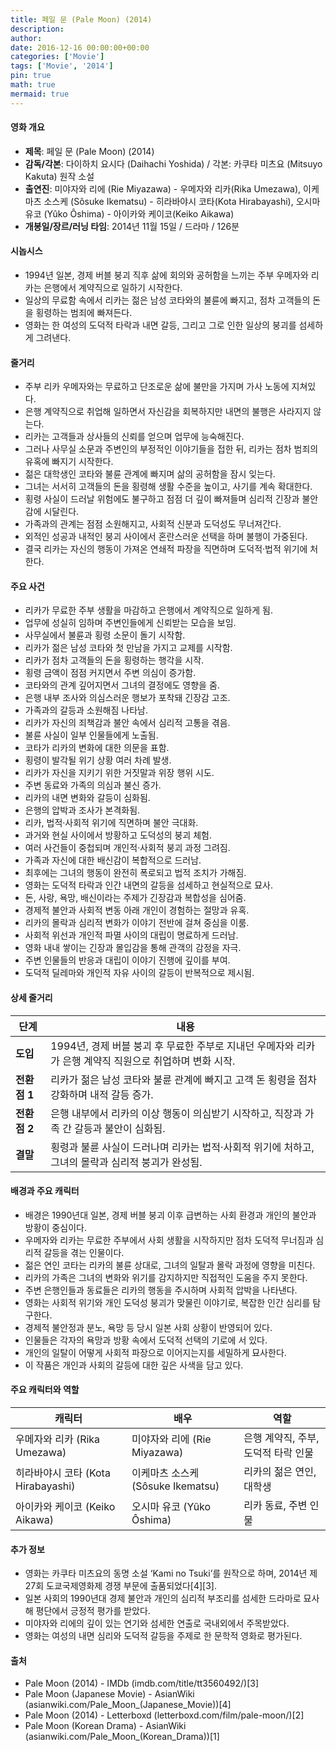```yaml
---
title: 페일 문 (Pale Moon) (2014)
description: 
author: 
date: 2016-12-16 00:00:00+00:00
categories: ['Movie']
tags: ['Movie', '2014']
pin: true
math: true
mermaid: true
---
```

#### 영화 개요

- **제목**: 페일 문 (Pale Moon) (2014)  
- **감독/각본**: 다이하치 요시다 (Daihachi Yoshida) / 각본: 카쿠타 미츠요 (Mitsuyo Kakuta) 원작 소설  
- **출연진**: 미야자와 리에 (Rie Miyazawa) - 우메자와 리카(Rika Umezawa), 이케마츠 소스케 (Sôsuke Ikematsu) - 히라바야시 코타(Kota Hirabayashi), 오시마 유코 (Yûko Ôshima) - 아이카와 케이코(Keiko Aikawa)  
- **개봉일/장르/러닝 타임**: 2014년 11월 15일 / 드라마 / 126분  

#### 시놉시스

- 1994년 일본, 경제 버블 붕괴 직후 삶에 회의와 공허함을 느끼는 주부 우메자와 리카는 은행에서 계약직으로 일하기 시작한다.  
- 일상의 무료함 속에서 리카는 젊은 남성 코타와의 불륜에 빠지고, 점차 고객들의 돈을 횡령하는 범죄에 빠져든다.  
- 영화는 한 여성의 도덕적 타락과 내면 갈등, 그리고 그로 인한 일상의 붕괴를 섬세하게 그려낸다.  

#### 줄거리

- 주부 리카 우메자와는 무료하고 단조로운 삶에 불만을 가지며 가사 노동에 지쳐있다.  
- 은행 계약직으로 취업해 일하면서 자신감을 회복하지만 내면의 불행은 사라지지 않는다.  
- 리카는 고객들과 상사들의 신뢰를 얻으며 업무에 능숙해진다.  
- 그러나 사무실 소문과 주변인의 부정적인 이야기들을 접한 뒤, 리카는 점차 범죄의 유혹에 빠지기 시작한다.  
- 젊은 대학생인 코타와 불륜 관계에 빠지며 삶의 공허함을 잠시 잊는다.  
- 그녀는 서서히 고객들의 돈을 횡령해 생활 수준을 높이고, 사기를 계속 확대한다.  
- 횡령 사실이 드러날 위험에도 불구하고 점점 더 깊이 빠져들며 심리적 긴장과 불안감에 시달린다.  
- 가족과의 관계는 점점 소원해지고, 사회적 신분과 도덕성도 무너져간다.  
- 외적인 성공과 내적인 붕괴 사이에서 혼란스러운 선택을 하며 불행이 가중된다.  
- 결국 리카는 자신의 행동이 가져온 연쇄적 파장을 직면하며 도덕적·법적 위기에 처한다.  

#### 주요 사건

- 리카가 무료한 주부 생활을 마감하고 은행에서 계약직으로 일하게 됨.  
- 업무에 성실히 임하며 주변인들에게 신뢰받는 모습을 보임.  
- 사무실에서 불륜과 횡령 소문이 돌기 시작함.  
- 리카가 젊은 남성 코타와 첫 만남을 가지고 교제를 시작함.  
- 리카가 점차 고객들의 돈을 횡령하는 행각을 시작.  
- 횡령 금액이 점점 커지면서 주변 의심이 증가함.  
- 코타와의 관계 깊어지면서 그녀의 결정에도 영향을 줌.  
- 은행 내부 조사와 의심스러운 행보가 포착돼 긴장감 고조.  
- 가족과의 갈등과 소원해짐 나타남.  
- 리카가 자신의 죄책감과 불안 속에서 심리적 고통을 겪음.  
- 불륜 사실이 일부 인물들에게 노출됨.  
- 코타가 리카의 변화에 대한 의문을 표함.  
- 횡령이 발각될 위기 상황 여러 차례 발생.  
- 리카가 자신을 지키기 위한 거짓말과 위장 행위 시도.  
- 주변 동료와 가족의 의심과 불신 증가.  
- 리카의 내면 변화와 갈등이 심화됨.  
- 은행의 압박과 조사가 본격화됨.  
- 리카, 법적·사회적 위기에 직면하며 불안 극대화.  
- 과거와 현실 사이에서 방황하고 도덕성의 붕괴 체험.  
- 여러 사건들이 중첩되며 개인적·사회적 붕괴 과정 그려짐.  
- 가족과 자신에 대한 배신감이 복합적으로 드러남.  
- 최후에는 그녀의 행동이 완전히 폭로되고 법적 조치가 가해짐.  
- 영화는 도덕적 타락과 인간 내면의 갈등을 섬세하고 현실적으로 묘사.  
- 돈, 사랑, 욕망, 배신이라는 주제가 긴장감과 복합성을 심어줌.  
- 경제적 불안과 사회적 변동 아래 개인이 경험하는 절망과 유혹.  
- 리카의 몰락과 심리적 변화가 이야기 전반에 걸쳐 중심을 이룸.  
- 사회적 위선과 개인적 파멸 사이의 대립이 명료하게 드러남.  
- 영화 내내 쌓이는 긴장과 몰입감을 통해 관객의 감정을 자극.  
- 주변 인물들의 반응과 대립이 이야기 진행에 깊이를 부여.  
- 도덕적 딜레마와 개인적 자유 사이의 갈등이 반복적으로 제시됨.  

#### 상세 줄거리

| **단계** | **내용** |
|----------|----------|
| **도입** | 1994년, 경제 버블 붕괴 후 무료한 주부로 지내던 우메자와 리카가 은행 계약직 직원으로 취업하며 변화 시작. |
| **전환점 1** | 리카가 젊은 남성 코타와 불륜 관계에 빠지고 고객 돈 횡령을 점차 강화하며 내적 갈등 증가. |
| **전환점 2** | 은행 내부에서 리카의 이상 행동이 의심받기 시작하고, 직장과 가족 간 갈등과 불안이 심화됨. |
| **결말** | 횡령과 불륜 사실이 드러나며 리카는 법적·사회적 위기에 처하고, 그녀의 몰락과 심리적 붕괴가 완성됨. |

#### 배경과 주요 캐릭터

- 배경은 1990년대 일본, 경제 버블 붕괴 이후 급변하는 사회 환경과 개인의 불안과 방황이 중심이다.  
- 우메자와 리카는 무료한 주부에서 사회 생활을 시작하지만 점차 도덕적 무너짐과 심리적 갈등을 겪는 인물이다.  
- 젊은 연인 코타는 리카의 불륜 상대로, 그녀의 일탈과 몰락 과정에 영향을 미친다.  
- 리카의 가족은 그녀의 변화와 위기를 감지하지만 직접적인 도움을 주지 못한다.  
- 주변 은행인들과 동료들은 리카의 행동을 주시하며 사회적 압박을 나타낸다.  
- 영화는 사회적 위기와 개인 도덕성 붕괴가 맞물린 이야기로, 복잡한 인간 심리를 탐구한다.  
- 경제적 불안정과 분노, 욕망 등 당시 일본 사회 상황이 반영되어 있다.  
- 인물들은 각자의 욕망과 방황 속에서 도덕적 선택의 기로에 서 있다.  
- 개인의 일탈이 어떻게 사회적 파장으로 이어지는지를 세밀하게 묘사한다.  
- 이 작품은 개인과 사회의 갈등에 대한 깊은 사색을 담고 있다.  

#### 주요 캐릭터와 역할

| **캐릭터**         | **배우**              | **역할**                          |
|--------------------|-----------------------|---------------------------------|
| 우메자와 리카 (Rika Umezawa) | 미야자와 리에 (Rie Miyazawa) | 은행 계약직, 주부, 도덕적 타락 인물        |
| 히라바야시 코타 (Kota Hirabayashi) | 이케마츠 소스케 (Sôsuke Ikematsu) | 리카의 젊은 연인, 대학생                 |
| 아이카와 케이코 (Keiko Aikawa) | 오시마 유코 (Yûko Ôshima)       | 리카 동료, 주변 인물                    |

#### 추가 정보

- 영화는 카쿠타 미츠요의 동명 소설 ‘Kami no Tsuki’를 원작으로 하며, 2014년 제27회 도쿄국제영화제 경쟁 부문에 출품되었다[4][3].  
- 일본 사회의 1990년대 경제 불안과 개인의 심리적 부조리를 섬세한 드라마로 묘사해 평단에서 긍정적 평가를 받았다.  
- 미야자와 리에의 깊이 있는 연기와 섬세한 연출로 국내외에서 주목받았다.  
- 영화는 여성의 내면 심리와 도덕적 갈등을 주제로 한 문학적 영화로 평가된다.  

#### 출처

- Pale Moon (2014) - IMDb (imdb.com/title/tt3560492/)[3]  
- Pale Moon (Japanese Movie) - AsianWiki (asianwiki.com/Pale_Moon_(Japanese_Movie))[4]  
- Pale Moon (2014) - Letterboxd (letterboxd.com/film/pale-moon/)[2]  
- Pale Moon (Korean Drama) - AsianWiki (asianwiki.com/Pale_Moon_(Korean_Drama))[1]
